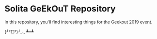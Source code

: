 # Solita GeEkOuT Repository

In this repository, you'll find interesting things for the Geekout 2019 event.

(╯°□°)╯︵ ┻━┻

